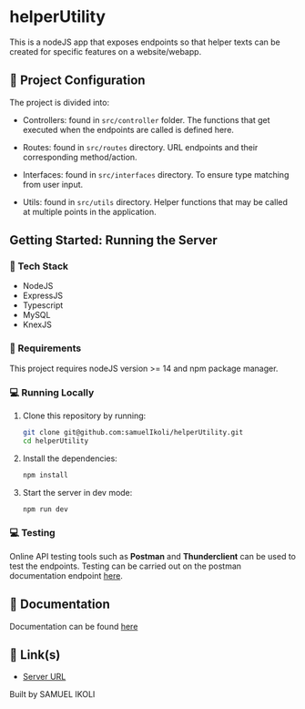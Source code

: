 # helperUtility

This is a nodeJS app that exposes endpoints so that helper texts can be created for specific features on a website/webapp.

## 📁 Project Configuration

The project is divided into:

- Controllers: found in `src/controller` folder. The functions that get executed when the endpoints are called is defined here.

- Routes: found in `src/routes` directory. URL endpoints and their corresponding method/action.

- Interfaces: found in `src/interfaces` directory. To ensure type matching from user input.

- Utils: found in `src/utils` directory. Helper functions that may be called at multiple points in the application.

## Getting Started: Running the Server

### 🔧 Tech Stack

- NodeJS
- ExpressJS
- Typescript
- MySQL
- KnexJS

### 📝 Requirements

This project requires nodeJS version >= 14 and npm package manager.

### 💻 Running Locally

1. Clone this repository by running:
   ```bash
   git clone git@github.com:samuelIkoli/helperUtility.git
   cd helperUtility
   ```
2. Install the dependencies:
   ```bash
   npm install
   ```
3. Start the server in dev mode:
   ```bash
   npm run dev
   ```

### 💻 Testing

Online API testing tools such as **Postman** and **Thunderclient** can be used to test the endpoints. Testing can be carried out on the postman documentation endpoint [here](https://www.postman.com/crimson-capsule-415986/workspace/new-team-workspace/collection/19177553-73086e59-b7aa-4fbb-bbd2-951d38a0f556?action=share&creator=19177553).

## 📖 Documentation

Documentation can be found [here](https://www.postman.com/crimson-capsule-415986/workspace/new-team-workspace/collection/19177553-73086e59-b7aa-4fbb-bbd2-951d38a0f556?action=share&creator=19177553)

## 🔗 Link(s)

- [Server URL](http://helperapp-env.eba-zjmsvne5.eu-north-1.elasticbeanstalk.com/)

Built by SAMUEL IKOLI
